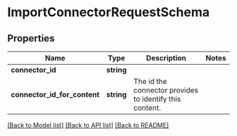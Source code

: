 # ImportConnectorRequestSchema

## Properties
Name | Type | Description | Notes
------------ | ------------- | ------------- | -------------
**connector_id** | **string** |  | 
**connector_id_for_content** | **string** | The id the connector provides to identify this content. | 

[[Back to Model list]](../README.md#documentation-for-models) [[Back to API list]](../README.md#documentation-for-api-endpoints) [[Back to README]](../README.md)


